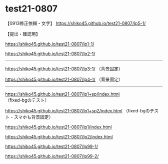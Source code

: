 # test21-0807

【0913修正依頼・文字】
https://shiko45.github.io/test21-0807/lp5-1/

【提出・確認用】

https://shiko45.github.io/test21-0807/lp1-1/

https://shiko45.github.io/test21-0807/lp2-1/

---

https://shiko45.github.io/test21-0807/lp3-1/ （背景固定）

https://shiko45.github.io/test21-0807/lp4-1/ （背景固定）

---

https://shiko45.github.io/test21-0807/lp1+sp/index.html （fixed-bgのテスト）

https://shiko45.github.io/test21-0807/lp1+sp2/index.html （fixed-bgのテスト・スマホも背景固定）

https://shiko45.github.io/test21-0807/lp1/index.html

https://shiko45.github.io/test21-0807/lp2/index.html

https://shiko45.github.io/test21-0807/lp99-1/

https://shiko45.github.io/test21-0807/lp99-2/
